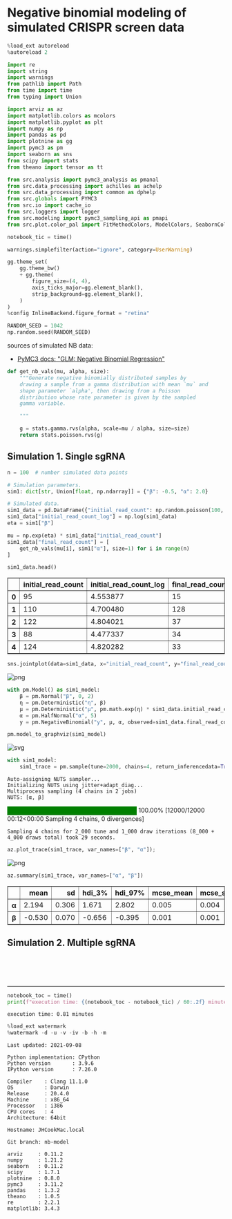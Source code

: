 # Negative binomial modeling of simulated CRISPR screen data

```python
%load_ext autoreload
%autoreload 2
```

```python
import re
import string
import warnings
from pathlib import Path
from time import time
from typing import Union

import arviz as az
import matplotlib.colors as mcolors
import matplotlib.pyplot as plt
import numpy as np
import pandas as pd
import plotnine as gg
import pymc3 as pm
import seaborn as sns
from scipy import stats
from theano import tensor as tt
```

```python
from src.analysis import pymc3_analysis as pmanal
from src.data_processing import achilles as achelp
from src.data_processing import common as dphelp
from src.globals import PYMC3
from src.io import cache_io
from src.loggers import logger
from src.modeling import pymc3_sampling_api as pmapi
from src.plot.color_pal import FitMethodColors, ModelColors, SeabornColor
```

```python
notebook_tic = time()

warnings.simplefilter(action="ignore", category=UserWarning)

gg.theme_set(
    gg.theme_bw()
    + gg.theme(
        figure_size=(4, 4),
        axis_ticks_major=gg.element_blank(),
        strip_background=gg.element_blank(),
    )
)
%config InlineBackend.figure_format = "retina"

RANDOM_SEED = 1042
np.random.seed(RANDOM_SEED)
```

sources of simulated NB data:

- [PyMC3 docs: "GLM: Negative Binomial Regression"](https://docs.pymc.io/pymc-examples/examples/generalized_linear_models/GLM-negative-binomial-regression.html)

```python
def get_nb_vals(mu, alpha, size):
    """Generate negative binomially distributed samples by
    drawing a sample from a gamma distribution with mean `mu` and
    shape parameter `alpha', then drawing from a Poisson
    distribution whose rate parameter is given by the sampled
    gamma variable.

    """

    g = stats.gamma.rvs(alpha, scale=mu / alpha, size=size)
    return stats.poisson.rvs(g)
```

## Simulation 1. Single sgRNA

```python
n = 100  # number simulated data points

# Simulation parameters.
sim1: dict[str, Union[float, np.ndarray]] = {"β": -0.5, "α": 2.0}

# Simulated data.
sim1_data = pd.DataFrame({"initial_read_count": np.random.poisson(100, n)})
sim1_data["initial_read_count_log"] = np.log(sim1_data)
eta = sim1["β"]

mu = np.exp(eta) * sim1_data["initial_read_count"]
sim1_data["final_read_count"] = [
    get_nb_vals(mu[i], sim1["α"], size=1) for i in range(n)
]

sim1_data.head()
```

<div>
<style scoped>
    .dataframe tbody tr th:only-of-type {
        vertical-align: middle;
    }

    .dataframe tbody tr th {
        vertical-align: top;
    }

    .dataframe thead th {
        text-align: right;
    }
</style>
<table border="1" class="dataframe">
  <thead>
    <tr style="text-align: right;">
      <th></th>
      <th>initial_read_count</th>
      <th>initial_read_count_log</th>
      <th>final_read_count</th>
    </tr>
  </thead>
  <tbody>
    <tr>
      <th>0</th>
      <td>95</td>
      <td>4.553877</td>
      <td>15</td>
    </tr>
    <tr>
      <th>1</th>
      <td>110</td>
      <td>4.700480</td>
      <td>128</td>
    </tr>
    <tr>
      <th>2</th>
      <td>122</td>
      <td>4.804021</td>
      <td>37</td>
    </tr>
    <tr>
      <th>3</th>
      <td>88</td>
      <td>4.477337</td>
      <td>34</td>
    </tr>
    <tr>
      <th>4</th>
      <td>124</td>
      <td>4.820282</td>
      <td>33</td>
    </tr>
  </tbody>
</table>
</div>

```python
sns.jointplot(data=sim1_data, x="initial_read_count", y="final_read_count");
```

![png](005_010_simulation-nb-crispr_files/005_010_simulation-nb-crispr_9_0.png)

```python
with pm.Model() as sim1_model:
    β = pm.Normal("β", 0, 2)
    η = pm.Deterministic("η", β)
    μ = pm.Deterministic("μ", pm.math.exp(η) * sim1_data.initial_read_count.values)
    α = pm.HalfNormal("α", 5)
    y = pm.NegativeBinomial("y", μ, α, observed=sim1_data.final_read_count.values)
```

```python
pm.model_to_graphviz(sim1_model)
```

![svg](005_010_simulation-nb-crispr_files/005_010_simulation-nb-crispr_11_0.svg)

```python
with sim1_model:
    sim1_trace = pm.sample(tune=2000, chains=4, return_inferencedata=True)
```

    Auto-assigning NUTS sampler...
    Initializing NUTS using jitter+adapt_diag...
    Multiprocess sampling (4 chains in 2 jobs)
    NUTS: [α, β]

<div>
    <style>
        /*Turns off some styling*/
        progress {
            /*gets rid of default border in Firefox and Opera.*/
            border: none;
            /*Needs to be in here for Safari polyfill so background images work as expected.*/
            background-size: auto;
        }
        .progress-bar-interrupted, .progress-bar-interrupted::-webkit-progress-bar {
            background: #F44336;
        }
    </style>
  <progress value='12000' class='' max='12000' style='width:300px; height:20px; vertical-align: middle;'></progress>
  100.00% [12000/12000 00:12<00:00 Sampling 4 chains, 0 divergences]
</div>

    Sampling 4 chains for 2_000 tune and 1_000 draw iterations (8_000 + 4_000 draws total) took 29 seconds.

```python
az.plot_trace(sim1_trace, var_names=["β", "α"]);
```

![png](005_010_simulation-nb-crispr_files/005_010_simulation-nb-crispr_13_0.png)

```python
az.summary(sim1_trace, var_names=["α", "β"])
```

<div>
<style scoped>
    .dataframe tbody tr th:only-of-type {
        vertical-align: middle;
    }

    .dataframe tbody tr th {
        vertical-align: top;
    }

    .dataframe thead th {
        text-align: right;
    }
</style>
<table border="1" class="dataframe">
  <thead>
    <tr style="text-align: right;">
      <th></th>
      <th>mean</th>
      <th>sd</th>
      <th>hdi_3%</th>
      <th>hdi_97%</th>
      <th>mcse_mean</th>
      <th>mcse_sd</th>
      <th>ess_bulk</th>
      <th>ess_tail</th>
      <th>r_hat</th>
    </tr>
  </thead>
  <tbody>
    <tr>
      <th>α</th>
      <td>2.194</td>
      <td>0.306</td>
      <td>1.671</td>
      <td>2.802</td>
      <td>0.005</td>
      <td>0.004</td>
      <td>3471.0</td>
      <td>2534.0</td>
      <td>1.0</td>
    </tr>
    <tr>
      <th>β</th>
      <td>-0.530</td>
      <td>0.070</td>
      <td>-0.656</td>
      <td>-0.395</td>
      <td>0.001</td>
      <td>0.001</td>
      <td>3482.0</td>
      <td>2892.0</td>
      <td>1.0</td>
    </tr>
  </tbody>
</table>
</div>

## Simulation 2. Multiple sgRNA

```python

```

```python

```

```python

```

```python

```

```python

```

---

```python
notebook_toc = time()
print(f"execution time: {(notebook_toc - notebook_tic) / 60:.2f} minutes")
```

    execution time: 0.81 minutes

```python
%load_ext watermark
%watermark -d -u -v -iv -b -h -m
```

    Last updated: 2021-09-08

    Python implementation: CPython
    Python version       : 3.9.6
    IPython version      : 7.26.0

    Compiler    : Clang 11.1.0
    OS          : Darwin
    Release     : 20.4.0
    Machine     : x86_64
    Processor   : i386
    CPU cores   : 4
    Architecture: 64bit

    Hostname: JHCookMac.local

    Git branch: nb-model

    arviz     : 0.11.2
    numpy     : 1.21.2
    seaborn   : 0.11.2
    scipy     : 1.7.1
    plotnine  : 0.8.0
    pymc3     : 3.11.2
    pandas    : 1.3.2
    theano    : 1.0.5
    re        : 2.2.1
    matplotlib: 3.4.3
